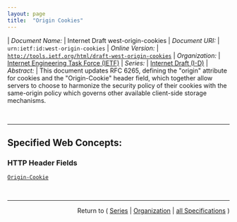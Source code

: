 ```yaml
---
layout: page
title:  "Origin Cookies"
---
```


| *Document Name:* | Internet Draft west-origin-cookies
| *Document URI:* | `urn:ietf:id:west-origin-cookies`
| *Online Version:* | [`http://tools.ietf.org/html/draft-west-origin-cookies`](http://tools.ietf.org/html/draft-west-origin-cookies)
| *Organization:* | [Internet Engineering Task Force (IETF)](..  "List of specification series by this organization")
| *Series:* | [Internet Draft (I-D)](.  "List of specifications in this series")
| *Abstract:* | This document updates RFC 6265, defining the "origin" attribute for cookies and the "Origin-Cookie" header field, which together allow servers to choose to harmonize the security policy of their cookies with the same-origin policy which governs other available client-side storage mechanisms.

<br/>
<hr/>

## Specified Web Concepts:

### HTTP Header Fields

[`Origin-Cookie`](/concepts/http-header/Origin-Cookie "The user agent includes stored cookies whose &#34;origin-flag&#34; is set in the &#34;Origin-Cookie&#34; request header. When the user agent generates an HTTP request, it MUST NOT attach more than one &#34;Origin-Cookie&#34; header field.")



<br/>
<hr/>

<p style="text-align: right">Return to ( <a href="./">Series</a> | <a href="../">Organization</a> | <a href="../../">all Specifications</a> )</p>